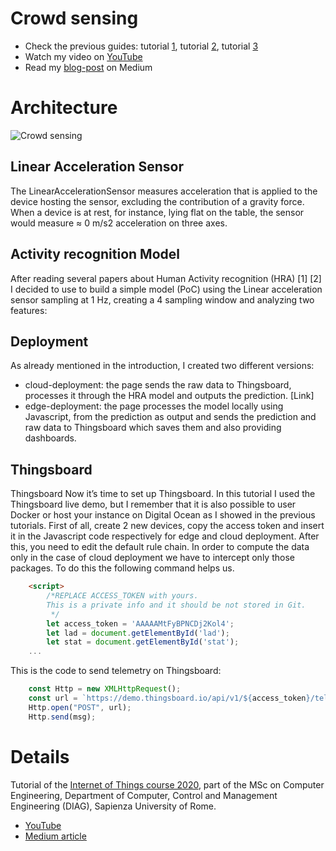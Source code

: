 # Crowd sensing
- Check the previous guides: tutorial [1](../README.md), tutorial [2](../RIOT.md), tutorial [3](../LoRaWAN.md)
- Watch my video on [YouTube](https://youtu.be/p3gq2VLTSiI)
- Read my [blog-post](https://medium.com/@colasante.francesco/4-how-to-create-a-crowd-sensing-application-using-generic-sensor-api-and-javascript-47e3ff1df49e) on Medium

# Architecture
![Crowd sensing](https://cdn-images-1.medium.com/max/1200/1*MmoSdsb-oU7MYuFq9tXBZA.png)

## Linear Acceleration Sensor
The LinearAccelerationSensor measures acceleration that is applied to the device hosting the sensor, excluding the contribution of a gravity force. When a device is at rest, for instance, lying flat on the table, the sensor would measure ≈ 0 m/s2 acceleration on three axes.

## Activity recognition Model
After reading several papers about Human Activity recognition (HRA) [1] [2] I decided to use to build a simple model (PoC) using the Linear acceleration sensor sampling at 1 Hz, creating a 4 sampling window and analyzing two features:


## Deployment
As already mentioned in the introduction, I created two different versions:
- cloud-deployment: the page sends the raw data to Thingsboard, processes it through the HRA model and outputs the prediction. [Link]
- edge-deployment: the page processes the model locally using Javascript, from the prediction as output and sends the prediction and raw data to Thingsboard which saves them and also providing dashboards.

## Thingsboard
Thingsboard
Now it’s time to set up Thingsboard. In this tutorial I used the Thingsboard live demo, but I remember that it is also possible to user Docker or host your instance on Digital Ocean as I showed in the previous tutorials.
First of all, create 2 new devices, copy the access token and insert it in the Javascript code respectively for edge and cloud deployment.
After this, you need to edit the default rule chain. In order to compute the data only in the case of cloud deployment we have to intercept only those packages. To do this the following command helps us.

```html
    <script>
        /*REPLACE ACCESS_TOKEN with yours. 
        This is a private info and it should be not stored in Git.
         */
        let access_token = 'AAAAAMtFyBPNCDj2Kol4';
        let lad = document.getElementById('lad');
        let stat = document.getElementById('stat');
    ...
```
This is the code to send telemetry on Thingsboard:
```js
    const Http = new XMLHttpRequest();
    const url = `https://demo.thingsboard.io/api/v1/${access_token}/telemetry`;
    Http.open("POST", url);
    Http.send(msg);
```
# Details

Tutorial of the [Internet of Things course 2020](http://ichatz.me/Site/InternetOfThings2020), part of the MSc on Computer Engineering, Department of Computer, Control and Management Engineering (DIAG), Sapienza University of Rome.


- [YouTube](https://youtu.be/p3gq2VLTSiI)
- [Medium article](https://medium.com/p/4-how-to-create-a-crowd-sensing-application-using-generic-sensor-api-and-javascript-47e3ff1df49e?source=email-b3e30a097b41--writer.postDistributed&sk=67c5c558f0f9e451caeb1b293bb06767)
